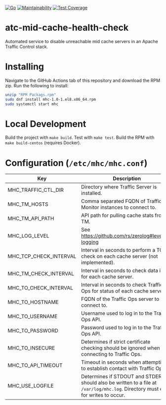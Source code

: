[![Go](https://github.com/ARMmaster17/atc-mid-cache-health-check/actions/workflows/build.yml/badge.svg)](https://github.com/ARMmaster17/atc-mid-cache-health-check/actions/workflows/build.yml)
[![Maintainability](https://api.codeclimate.com/v1/badges/2b02133a5f8bd7909fb3/maintainability)](https://codeclimate.com/github/ARMmaster17/atc-mid-cache-health-check/maintainability)
[![Test Coverage](https://api.codeclimate.com/v1/badges/2b02133a5f8bd7909fb3/test_coverage)](https://codeclimate.com/github/ARMmaster17/atc-mid-cache-health-check/test_coverage)

# atc-mid-cache-health-check

Automated service to disable unreachable mid cache servers in an
Apache Traffic Control stack.

# Installing

Navigate to the GitHub Actions tab of this repository and download
the RPM zip. Run the following to install:
```bash
unzip "RPM Packags.rpm"
sudo dnf install mhc-1.0-1.el8.x86_64.rpm
sudo systemctl start mhc
```

# Local Development

Build the project with `make build`. Test with `make test`. Build
the RPM with `make build-centos` (requires Docker).

# Configuration (`/etc/mhc/mhc.conf`)

| Key                    | Description                                                                                                                     | Default             |
|------------------------|---------------------------------------------------------------------------------------------------------------------------------|---------------------|
| MHC_TRAFFIC_CTL_DIR    | Directory where Traffic Server is installed.                                                                                    | /opt/trafficserver  |
| MHC_TM_HOSTS           | Comma separated FQDN of Traffic Monitor instances to connect to.                                                                |                     |
| MHC_TM_API_PATH        | API path for pulling cache stats from TM.                                                                                       | /api/cache-statuses |
| MHC_LOG_LEVEL          | See https://github.com/rs/zerolog#leveled-logging                                                                               | 1                   |
| MHC_TCP_CHECK_INTERVAL | Interval in seconds to perform a TCP check on each cache server (not implemented).                                              | 2                   |
| MHC_TM_CHECK_INTERVAL  | Interval in seconds to check data in TM for each cache server.                                                                  | 10                  |
| MHC_TO_CHECK_INTERVAL  | Interval in seconds to check Traffic Ops for status of each cache server.                                                       |                     |
| MHC_TO_HOSTNAME        | FQDN of the Traffic Ops server to connect to.                                                                                   |                     |
| MHC_TO_USERNAME        | Username used to log in to the Traffic Ops API.                                                                                 |                     |
| MHC_TO_PASSWORD        | Password used to log in to the Traffic Ops API.                                                                                 |                     |
| MHC_TO_INSECURE        | Determines if strict certificate checking should be ignored when connecting to Traffic Ops.                                     | FALSE               |
| MHC_TO_API_TIMEOUT     | Timeout in seconds when attempting to establish contact with Traffic Ops.                                                       | 10                  |
| MHC_USE_LOGFILE        | Determines if STDOUT and STDERR should also be written to a file at `/var/log/mhc.log`. Directory must exist for writes to occur. | TRUE                |
